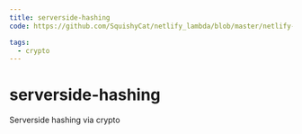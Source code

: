 ```yaml
---
title: serverside-hashing
code: https://github.com/SquishyCat/netlify_lambda/blob/master/netlify-lambda/hash.js

tags: 
  - crypto
---
```


# serverside-hashing

Serverside hashing via crypto
